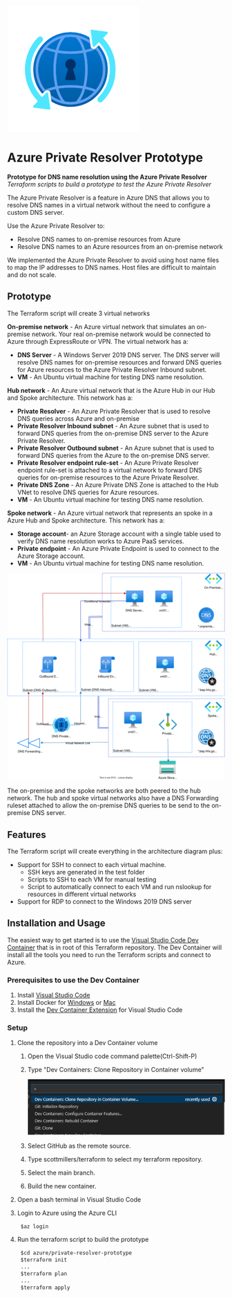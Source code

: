 ![Azure Private Resolver](./docs/images/dns-private-resolver-logo.png)
# Azure Private Resolver Prototype
**Prototype for DNS name resolution using the Azure Private Resolver**
*Terraform scripts to build a prototype to test the Azure Private Resolver*

The Azure Private Resolver is a feature in Azure DNS that allows you to resolve DNS names in a virtual network without the need to configure a custom DNS server. 

Use the Azure Private Resolver to:
- Resolve DNS names to on-premise resources from Azure 
- Resolve DNS names to an Azure resources from an on-premise network

We implemented the Azure Private Resolver to avoid using host name files to map the IP addresses to DNS names. Host files are difficult to maintain and do not scale.

## Prototype

The Terraform script will create 3 virtual networks

**On-premise network** - An Azure virtual network that simulates an on-premise network. Your real on-premise network would be connected to Azure through ExpressRoute or VPN. The virtual network has a:
  - **DNS Server** - A Windows Server 2019 DNS server. The DNS server will resolve DNS names for on-premise resources and forward DNS queries for Azure resources to the Azure Private Resolver Inbound subnet.
  - **VM** - An Ubuntu virtual machine for testing DNS name resolution.

**Hub network** - An Azure virtual network that is the Azure Hub in our Hub and Spoke architecture. This network has a:
- **Private Resolver** - An Azure Private Resolver that is used to resolve DNS queries across Azure and on-premise
- **Private Resolver Inbound subnet** - An Azure subnet that is used to forward DNS queries from the on-premise DNS server to the Azure Private Resolver.
- **Private Resolver Outbound subnet** - An Azure subnet that is used to forward DNS queries from the Azure to the on-premise DNS server.
- **Private Resolver endpoint rule-set** - An Azure Private Resolver endpoint rule-set is attached to a virtual network to forward DNS queries for on-premise resources to the Azure Private Resolver.
- **Private DNS Zone** - An Azure Private DNS Zone is attached to the Hub VNet to resolve DNS queries for Azure resources.
- **VM** - An Ubuntu virtual machine for testing DNS name resolution.
    
**Spoke network** - An Azure virtual network that represents an spoke in a Azure Hub and Spoke architecture. This network has a: 
  - **Storage account**- an Azure Storage account with a single table used to verify DNS name resolution works to Azure PaaS services.
  - **Private endpoint** - An Azure Private Endpoint is used to connect to the Azure Storage account.
  - **VM** - An Ubuntu virtual machine for testing DNS name resolution.

![Diagram to show setup](docs/images/private-resolver-prototype.svg)

The on-premise and the spoke networks are both peered to the hub network. The hub and spoke virtual networks also have a DNS Forwarding ruleset attached to allow the on-premise DNS queries to be send to the on-premise DNS server. 

## Features

The Terraform script will create everything in the architecture diagram plus:
- Support for SSH to connect to each virtual machine. 
  - SSH keys are generated in the test folder
  - Scripts to SSH to each VM for manual testing
  - Script to automatically connect to each VM and run nslookup for resources in different virtual networks
- Support for RDP to connect to the Windows 2019 DNS server

## Installation and Usage

The easiest way to get started is to use the [Visual Studio Code Dev Container](https://code.visualstudio.com/docs/devcontainers/containers) that is in root of this Terraform repository.  The Dev Container will install all the tools you need to run the Terraform scripts and connect to Azure.


### Prerequisites to use the Dev Container
1. Install [Visual Studio Code](https://code.visualstudio.com/download)
2.  Install Docker for [Windows](https://docs.docker.com/docker-for-windows/install/) or [Mac](https://docs.docker.com/docker-for-mac/install/) 
3. Install the [Dev Container Extension](https://marketplace.visualstudio.com/items?itemName=ms-vscode-remote.remote-containers) for Visual Studio Code

### Setup

1. Clone the repository into a Dev Container volume  
   1. Open the Visual Studio code command palette(Ctrl-Shift-P) 
   2. Type "Dev Containers: Clone Repository in Container volume" 

      ![dev container image](docs/images/devcontainer.png)
    
    3. Select GitHub as the remote source. 
    4. Type scottmillers/terraform to select my terraform repository. 
    5. Select the main branch. 
    6. Build the new container.

2. Open a bash terminal in Visual Studio Code 

3. Login to Azure using the Azure CLI
   ```
    $az login
    ```
4. Run the terraform script to build the prototype
   ```
    $cd azure/private-resolver-prototype
    $terraform init
    ...
    $terraform plan
    ...
    $terraform apply
  ``` 


 



